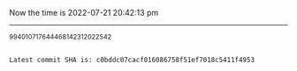 Now the time is 2022-07-21 20:42:13 pm

---

<small>994010717644468142312022542</small>

```txt

Latest commit SHA is: c0bddc07cacf016086758f51ef7018c5411f4953
```

